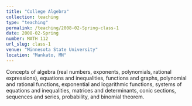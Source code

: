 ```yaml
---
title: "College Algebra"
collection: teaching
type: "teaching"
permalink: /teaching/2008-02-Spring-class-1
date: 2008-02-Spring
number: MATH 112
url_slug: class-1
venue: "Minnesota State University"
location: "Mankato, MN"
---
```


Concepts of algebra (real numbers, exponents, polynomials, rational expressions), equations and inequalities, functions and graphs, polynomial and rational functions, exponential and logarithmic functions, systems of equations and inequalities, matrices and determinants, conic sections, sequences and series, probability, and binomial theorem.
